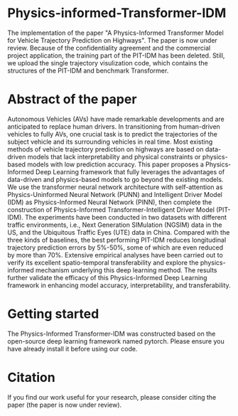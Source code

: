 # Physics-informed-Transformer-IDM
The implementation of the paper "A Physics-Informed Transformer Model for Vehicle Trajectory Prediction on Highways". The paper is now under review. Because of the confidentiality agreement and the commercial project application, the training part of the PIT-IDM has been deleted. Still, we upload the single trajectory visulization code, which contains the structures of the PIT-IDM and benchmark Transformer.

# Abstract of the paper
Autonomous Vehicles (AVs) have made remarkable developments and are anticipated to replace human drivers. In transitioning from human-driven vehicles to fully AVs, one crucial task is to predict the trajectories of the subject vehicle and its surrounding vehicles in real time. Most existing methods of vehicle trajectory prediction on highways are based on data-driven models that lack interpretability and physical constraints or physics-based models with low prediction accuracy. This paper proposes a Physics-Informed Deep Learning framework that fully leverages the advantages of data-driven and physics-based models to go beyond the existing models. We use the transformer neural network architecture with self-attention  as Physics-Uninformed Neural Network (PUNN) and Intelligent Driver Model (IDM) as Physics-Informed Neural Network (PINN), then complete the construction of Physics-Informed Transformer-Intelligent Driver Model (PIT-IDM). The experiments have been conducted in two datasets with different traffic environments, i.e., Next Generation SIMulation (NGSIM) data in the US, and the Ubiquitous Traffic Eyes (UTE) data in China. Compared with the three kinds of baselines, the best performing PIT-IDM reduces longitudinal trajectory prediction errors by 5%-50%, some of which are even reduced by more than 70%. Extensive empirical analyses have been carried out to verify its excellent spatio-temporal transferability and explore the physics-informed mechanism underlying this deep learning method. The results further validate the efficacy of this Physics-Informed Deep Learning framework in enhancing model accuracy, interpretability, and transferability.

# Getting started 
The Physics-Informed Transformer-IDM was constructed based on the open-source deep learning framework named pytorch. Please ensure you have already install it before using our code.

# Citation
If you find our work useful for your research, please consider citing the paper (the paper is now under review). 
